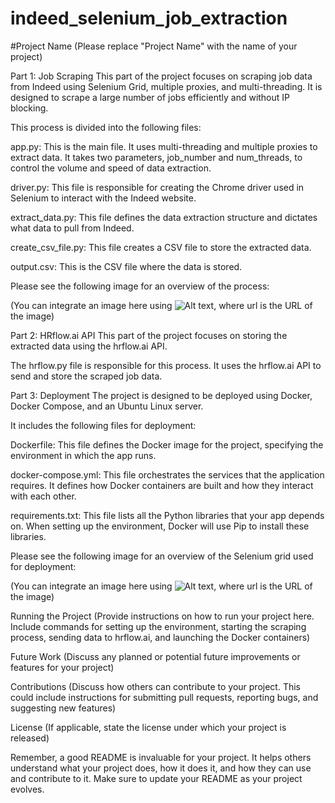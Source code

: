 # indeed_selenium_job_extraction


#Project Name
(Please replace "Project Name" with the name of your project)

Part 1: Job Scraping
This part of the project focuses on scraping job data from Indeed using Selenium Grid, multiple proxies, and multi-threading. It is designed to scrape a large number of jobs efficiently and without IP blocking.

This process is divided into the following files:

app.py: This is the main file. It uses multi-threading and multiple proxies to extract data. It takes two parameters, job_number and num_threads, to control the volume and speed of data extraction.

driver.py: This file is responsible for creating the Chrome driver used in Selenium to interact with the Indeed website.

extract_data.py: This file defines the data extraction structure and dictates what data to pull from Indeed.

create_csv_file.py: This file creates a CSV file to store the extracted data.

output.csv: This is the CSV file where the data is stored.

Please see the following image for an overview of the process:

(You can integrate an image here using ![Alt text](url), where url is the URL of the image)

Part 2: HRflow.ai API
This part of the project focuses on storing the extracted data using the hrflow.ai API.

The hrflow.py file is responsible for this process. It uses the hrflow.ai API to send and store the scraped job data.

Part 3: Deployment
The project is designed to be deployed using Docker, Docker Compose, and an Ubuntu Linux server.

It includes the following files for deployment:

Dockerfile: This file defines the Docker image for the project, specifying the environment in which the app runs.

docker-compose.yml: This file orchestrates the services that the application requires. It defines how Docker containers are built and how they interact with each other.

requirements.txt: This file lists all the Python libraries that your app depends on. When setting up the environment, Docker will use Pip to install these libraries.

Please see the following image for an overview of the Selenium grid used for deployment:

(You can integrate an image here using ![Alt text](url), where url is the URL of the image)

Running the Project
(Provide instructions on how to run your project here. Include commands for setting up the environment, starting the scraping process, sending data to hrflow.ai, and launching the Docker containers)

Future Work
(Discuss any planned or potential future improvements or features for your project)

Contributions
(Discuss how others can contribute to your project. This could include instructions for submitting pull requests, reporting bugs, and suggesting new features)

License
(If applicable, state the license under which your project is released)

Remember, a good README is invaluable for your project. It helps others understand what your project does, how it does it, and how they can use and contribute to it. Make sure to update your README as your project evolves.




